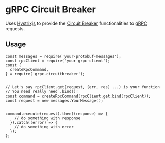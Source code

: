 # gRPC Circuit Breaker

Uses [Hystrixjs](https://www.npmjs.com/package/hystrixjs) to provide the [Circuit Breaker](http://microservices.io/patterns/reliability/circuit-breaker.html) functionalities to [gRPC](https://grpc.io/) requests.

## Usage

```
const messages = require('your-protobuf-messages');
const rpcClient = require('your-grpc-client');
const {
  createRpcCommand,
} = require('grpc-circuitbreaker');


// Let's say rpcClient.get(request, (err, res) ...) is your function
// You need really need .bind()!
const command = createRpcCommand(rpcClient.get.bind(rpcClient));
const request = new messages.YourMessage();


command.execute(request).then((response) => {
    // do something with response
  }).catch((error) => {
    // do something with error
  });
};
```